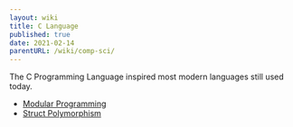 ```yaml
---
layout: wiki
title: C Language
published: true
date: 2021-02-14
parentURL: /wiki/comp-sci/
---
```


The C Programming Language inspired most modern languages still used
today.

- [Modular Programming](./modular-programming)
- [Struct Polymorphism](./struct-polymorphism)